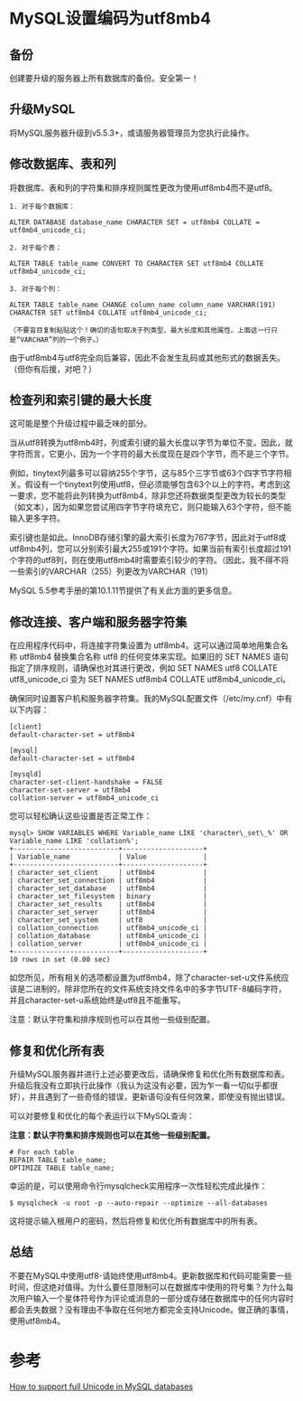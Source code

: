 # MySQL设置编码为utf8mb4

<script src="../js/index.js"></script>
<div id="content"></div>

## 备份

创建要升级的服务器上所有数据库的备份。安全第一！

## 升级MySQL

将MySQL服务器升级到v5.5.3+，或请服务器管理员为您执行此操作。

## 修改数据库、表和列

将数据库、表和列的字符集和排序规则属性更改为使用utf8mb4而不是utf8。


`````
1. 对于每个数据库：

ALTER DATABASE database_name CHARACTER SET = utf8mb4 COLLATE = utf8mb4_unicode_ci;

2. 对于每个表：

ALTER TABLE table_name CONVERT TO CHARACTER SET utf8mb4 COLLATE utf8mb4_unicode_ci;

3. 对于每个列：

ALTER TABLE table_name CHANGE column_name column_name VARCHAR(191) CHARACTER SET utf8mb4 COLLATE utf8mb4_unicode_ci;

（不要盲目复制粘贴这个！确切的语句取决于列类型、最大长度和其他属性。上面这一行只是“VARCHAR”列的一个例子。）
`````

由于utf8mb4与utf8完全向后兼容，因此不会发生乱码或其他形式的数据丢失。（但你有后援，对吧？）

## 检查列和索引键的最大长度

这可能是整个升级过程中最乏味的部分。

当从utf8转换为utf8mb4时，列或索引键的最大长度以字节为单位不变。因此，就字符而言，它更小，因为一个字符的最大长度现在是四个字节，而不是三个字节。

例如，tinytext列最多可以容纳255个字节，这与85个三字节或63个四字节字符相关。假设有一个tinytext列使用utf8，但必须能够包含63个以上的字符。考虑到这一要求，您不能将此列转换为utf8mb4，除非您还将数据类型更改为较长的类型（如文本），因为如果您尝试用四字节字符填充它，则只能输入63个字符，但不能输入更多字符。

索引键也是如此。InnoDB存储引擎的最大索引长度为767字节，因此对于utf8或utf8mb4列，您可以分别索引最大255或191个字符。如果当前有索引长度超过191个字符的utf8列，则在使用utf8mb4时需要索引较少的字符。（因此，我不得不将一些索引的VARCHAR（255）列更改为VARCHAR（191）

MySQL 5.5参考手册的第10.1.11节提供了有关此方面的更多信息。

## 修改连接、客户端和服务器字符集

在应用程序代码中，将连接字符集设置为 utf8mb4。这可以通过简单地用集合名称 utf8mb4 替换集合名称 utf8 的任何变体来实现。如果旧的 SET NAMES 语句指定了排序规则，请确保也对其进行更改，例如 SET NAMES utf8 COLLATE utf8_unicode_ci 变为 SET NAMES utf8mb4 COLLATE utf8mb4_unicode_ci。

确保同时设置客户机和服务器字符集。我的MySQL配置文件（/etc/my.cnf）中有以下内容：

`````
[client]
default-character-set = utf8mb4

[mysql]
default-character-set = utf8mb4

[mysqld]
character-set-client-handshake = FALSE
character-set-server = utf8mb4
collation-server = utf8mb4_unicode_ci
`````

您可以轻松确认这些设置是否正常工作：

`````
mysql> SHOW VARIABLES WHERE Variable_name LIKE 'character\_set\_%' OR Variable_name LIKE 'collation%';
+--------------------------+--------------------+
| Variable_name            | Value              |
+--------------------------+--------------------+
| character_set_client     | utf8mb4            |
| character_set_connection | utf8mb4            |
| character_set_database   | utf8mb4            |
| character_set_filesystem | binary             |
| character_set_results    | utf8mb4            |
| character_set_server     | utf8mb4            |
| character_set_system     | utf8               |
| collation_connection     | utf8mb4_unicode_ci |
| collation_database       | utf8mb4_unicode_ci |
| collation_server         | utf8mb4_unicode_ci |
+--------------------------+--------------------+
10 rows in set (0.00 sec)
`````

如您所见，所有相关的选项都设置为utf8mb4，除了character-set-u文件系统应该是二进制的，除非您所在的文件系统支持文件名中的多字节UTF-8编码字符，并且character-set-u系统始终是utf8且不能重写。

注意：默认字符集和排序规则也可以在其他一些级别配置。

## 修复和优化所有表
升级MySQL服务器并进行上述必要更改后，请确保修复和优化所有数据库和表。升级后我没有立即执行此操作（我认为这没有必要，因为乍一看一切似乎都很好），并且遇到了一些奇怪的错误，更新语句没有任何效果，即使没有抛出错误。

可以对要修复和优化的每个表运行以下MySQL查询：

**注意：默认字符集和排序规则也可以在其他一些级别配置。**

`````
# For each table
REPAIR TABLE table_name;
OPTIMIZE TABLE table_name;
`````

幸运的是，可以使用命令行mysqlcheck实用程序一次性轻松完成此操作：

`````
$ mysqlcheck -u root -p --auto-repair --optimize --all-databases
`````

这将提示输入根用户的密码，然后将修复和优化所有数据库中的所有表。

## 总结

不要在MySQL中使用utf8-请始终使用utf8mb4。更新数据库和代码可能需要一些时间，但这绝对值得。为什么要任意限制可以在数据库中使用的符号集？为什么每次用户输入一个星体符号作为评论或消息的一部分或存储在数据库中的任何内容时都会丢失数据？没有理由不争取在任何地方都完全支持Unicode。做正确的事情，使用utf8mb4。


# 参考
[How to support full Unicode in MySQL databases](https://mathiasbynens.be/notes/mysql-utf8mb4#utf8-to-utf8mb4)